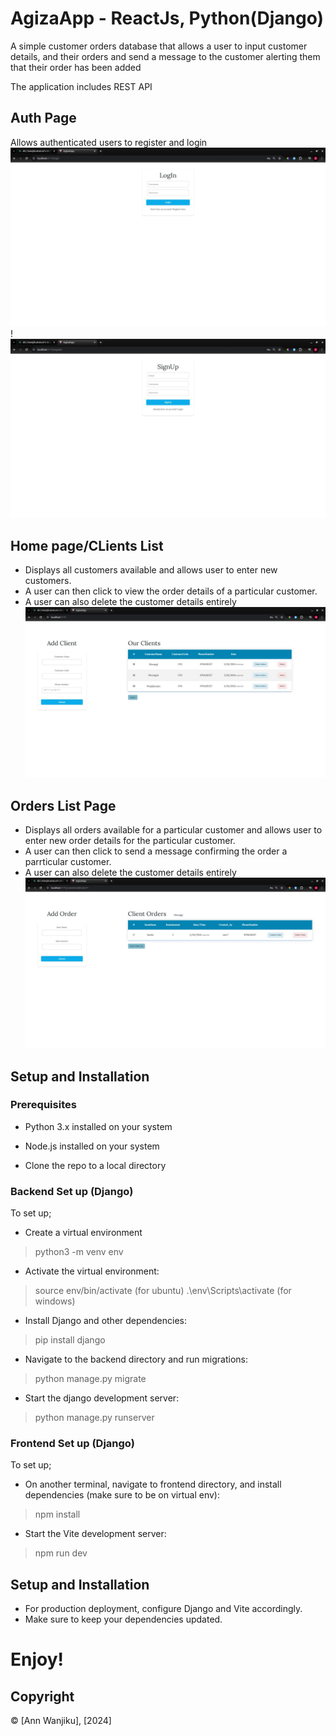 # AgizaApp - ReactJs, Python(Django)
A simple customer orders database that allows a user to input customer details, and their orders and send a message to the customer alerting them that their order has been added

The application includes REST API

## Auth Page
Allows authenticated users to register and login
![image](/frontend/src/assets/login.jpeg)
!![image](/frontend/src/assets/signup.jpeg)


## Home page/CLients List
- Displays all customers available and allows user to enter new customers. 
- A user can then click to view the order details of a particular customer. 
- A user can also delete the customer details entirely
![image](/frontend/src/assets/client.jpeg)

## Orders List Page
- Displays all orders available for a particular customer and allows user to enter new order details for the particular customer. 
- A user can then click to send a message confirming the order a parrticular customer. 
- A user can also delete the customer details entirely
![image](/frontend/src/assets/order.jpeg)

## Setup and Installation

### Prerequisites
- Python 3.x installed on your system 
- Node.js installed on your system 

- Clone the repo to a local directory

### Backend Set up (Django)
To set up;
- Create a virtual environment 
> python3 -m venv env
- Activate the virtual environment:
> source env/bin/activate  (for ubuntu)
> .\env\Scripts\activate  (for windows)
- Install Django and other dependencies:
>  pip install django
- Navigate to the backend directory and run migrations: 
>  python manage.py migrate
- Start the django development server:
> python manage.py runserver

### Frontend Set up (Django)
To set up;
- On another terminal, navigate to frontend directory, and install dependencies (make sure to be on virtual env):
> npm install
- Start the Vite development server:
> npm run dev

## Setup and Installation
- For production deployment, configure Django and Vite accordingly.
- Make sure to keep your dependencies updated.

# Enjoy!

## Copyright

© [Ann Wanjiku], [2024]




